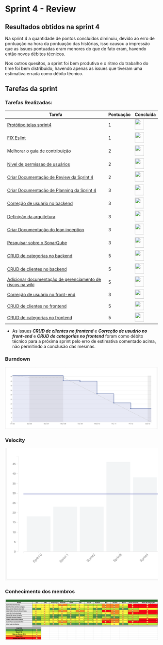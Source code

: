 # Sprint 4 - Review 

## Resultados obtidos na sprint 4

Na sprint 4 a quantidade de pontos concluídos diminuiu, devido ao erro de pontuação na hora da pontuação das histórias, isso causou a impressão que as issues pontuadas eram menores do que de fato eram, havendo então novos débitos técnicos. 

Nos outros quesitos, a sprint foi bem produtiva e o ritmo do trabalho do time foi bem distribuído, havendo apenas as issues que tiveram uma estimativa errada como débito técnico.

## Tarefas da sprint

### Tarefas Realizadas:

|Tarefa|Pontuação|Concluída|
|--|--|--|
[Protótipo telas sprint4 ](https://github.com/fga-eps-mds/2020-2-G4/issues/3)|1|<image src="https://i.pinimg.com/originals/21/3d/c0/213dc0ed0a2e69d1978c75bfbcff903a.png" width=30 height=35>|
|[FIX Eslint](https://github.com/fga-eps-mds/2020-2-G4/issues/7)|1|<image src="https://i.pinimg.com/originals/21/3d/c0/213dc0ed0a2e69d1978c75bfbcff903a.png" width=30 height=35>|
[Melhorar o guia de contribuição](https://github.com/fga-eps-mds/2020-2-G4/issues/7)|2|<image src="https://i.pinimg.com/originals/21/3d/c0/213dc0ed0a2e69d1978c75bfbcff903a.png" width=30 height=35>|
[Nivel de permissao de usuários](https://github.com/fga-eps-mds/2020-2-G4/issues/7)|2|<image src="https://i.pinimg.com/originals/21/3d/c0/213dc0ed0a2e69d1978c75bfbcff903a.png" width=30 height=35>|
[Criar Documentação de Review da Sprint 4](https://github.com/fga-eps-mds/2020-2-G4/issues/7)|2|<image src="https://i.pinimg.com/originals/21/3d/c0/213dc0ed0a2e69d1978c75bfbcff903a.png" width=30 height=35>|
[Criar Documentação de Planning da Sprint 4](https://github.com/fga-eps-mds/2020-2-G4/issues/7)|3|<image src="https://i.pinimg.com/originals/21/3d/c0/213dc0ed0a2e69d1978c75bfbcff903a.png" width=30 height=35>|
[Correção de usuário no backend](https://github.com/fga-eps-mds/2020-2-G4/issues/7)|3|<image src="https://i.pinimg.com/originals/21/3d/c0/213dc0ed0a2e69d1978c75bfbcff903a.png" width=30 height=35>|
[Definição da arquitetura](https://github.com/fga-eps-mds/2020-2-G4/issues/7)|3|<image src="https://i.pinimg.com/originals/21/3d/c0/213dc0ed0a2e69d1978c75bfbcff903a.png" width=30 height=35>|
[Criar Documentação do lean inception](https://github.com/fga-eps-mds/2020-2-G4/issues/7)|3|<image src="https://i.pinimg.com/originals/21/3d/c0/213dc0ed0a2e69d1978c75bfbcff903a.png" width=30 height=35>|
[Pesquisar sobre o SonarQube](https://github.com/fga-eps-mds/2020-2-G4/issues/7)|3|<image src="https://i.pinimg.com/originals/21/3d/c0/213dc0ed0a2e69d1978c75bfbcff903a.png" width=30 height=35>|
[CRUD de categorias no backend](https://github.com/fga-eps-mds/2020-2-G4/issues/7)|5|<image src="https://i.pinimg.com/originals/21/3d/c0/213dc0ed0a2e69d1978c75bfbcff903a.png" width=30 height=35>|
[CRUD de clientes no backend](https://github.com/fga-eps-mds/2020-2-G4/issues/7)|5|<image src="https://i.pinimg.com/originals/21/3d/c0/213dc0ed0a2e69d1978c75bfbcff903a.png" width=30 height=35>|
[Adicionar documentação de gerenciamento de riscos na wiki](https://github.com/fga-eps-mds/2020-2-G4/issues/7)|5|<image src="https://i.pinimg.com/originals/21/3d/c0/213dc0ed0a2e69d1978c75bfbcff903a.png" width=30 height=35>|
[Correção de usuário no front-end](https://github.com/fga-eps-mds/2020-2-G4/issues/7)|3|<image src="https://contmoura.com.br/wp-content/uploads/2019/09/x-png-icon-8.png" width=30 height=30>|
[CRUD de clientes no frontend](https://github.com/fga-eps-mds/2020-2-G4/issues/7)|5|<image src="https://contmoura.com.br/wp-content/uploads/2019/09/x-png-icon-8.png" width=30 height=30>|
[CRUD de categorias no frontend](https://github.com/fga-eps-mds/2020-2-G4/issues/7)|5|<image src="https://contmoura.com.br/wp-content/uploads/2019/09/x-png-icon-8.png" width=30 height=30>|

- As issues ***CRUD de clientes no frontend*** e ***Correção de usuário no front-end*** e ***CRUD de categorias no frontend*** foram como débito técnico para a próxima sprint pelo erro de estimativa comentado acima, não permitindo a conclusão das mesmas.

### Burndown
 ![imagem](burndown.png)

### Velocity
 ![imagem](velocity.png)

### Conhecimento dos membros
 ![imagem](conhecimento.png)
 